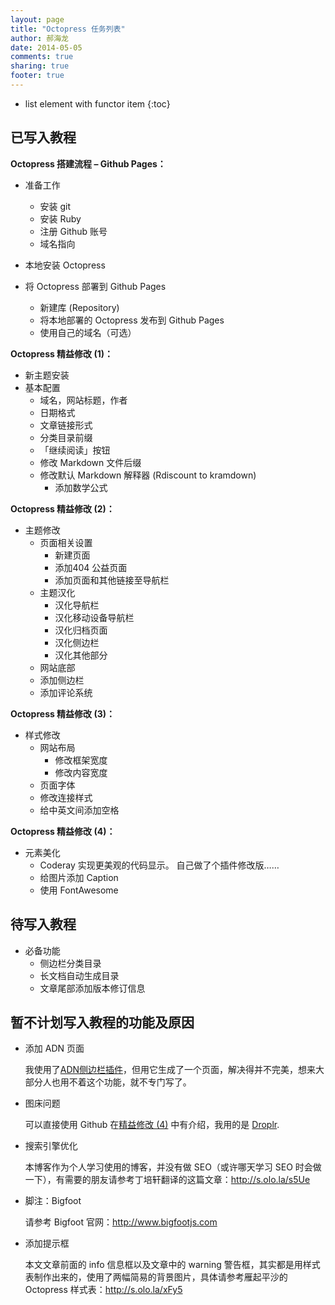 ```yaml
---
layout: page
title: "Octopress 任务列表"
author: 郝海龙
date: 2014-05-05
comments: true
sharing: true
footer: true
---
```


- list element with functor item
{:toc}

## 已写入教程

**Octopress 搭建流程 – Github Pages：**

- 准备工作  
	- 安装 git   
	- 安装 Ruby   
	- 注册 Github 账号   
	- 域名指向  

- 本地安装 Octopress
- 将 Octopress 部署到 Github Pages  
	- 新建库 (Repository)  
	- 将本地部署的 Octopress 发布到 Github Pages  
	- 使用自己的域名（可选）

**Octopress 精益修改 (1)：**

- 新主题安装
- 基本配置
	- 域名，网站标题，作者
	- 日期格式
	- 文章链接形式
	- 分类目录前缀
	- 「继续阅读」按钮
	- 修改 Markdown 文件后缀  
	- 修改默认 Markdown 解释器 (Rdiscount to kramdown)
		- 添加数学公式

**Octopress 精益修改 (2)：**

- 主题修改
	- 页面相关设置
		- 新建页面
		- 添加404 公益页面
		- 添加页面和其他链接至导航栏
	- 主题汉化
		- 汉化导航栏
		- 汉化移动设备导航栏
		- 汉化归档页面
		- 汉化侧边栏
		- 汉化其他部分
	- 网站底部
	- 添加侧边栏
	- 添加评论系统

**Octopress 精益修改 (3)：**

- 样式修改
	- 网站布局
		- 修改框架宽度
		- 修改内容宽度
	- 页面字体
	- 修改连接样式
	- 给中英文间添加空格

**Octopress 精益修改 (4)：**

- 元素美化
	- Coderay 实现更美观的代码显示。 
		自己做了个插件修改版……
	- 给图片添加 Caption 
	- 使用 FontAwesome 

## 待写入教程

- 必备功能
	- 侧边栏分类目录
	- 长文档自动生成目录
	- 文章尾部添加版本修订信息

## 暂不计划写入教程的功能及原因

- 添加 ADN 页面
	
	我使用了[ADN侧边栏插件](https://github.com/octopress/adn)，但用它生成了一个页面，解决得并不完美，想来大部分人也用不着这个功能，就不专门写了。

- 图床问题
	
	可以直接使用 Github 在[精益修改 (4)](http://s.olo.la/eay3) 中有介绍，我用的是 [Droplr](https://droplr.com/join/d/kJSa8cTQ).

- 搜索引擎优化
	
	本博客作为个人学习使用的博客，并没有做 SEO（或许哪天学习 SEO 时会做一下），有需要的朋友请参考丁培轩翻译的这篇文章：<http://s.olo.la/s5Ue>

- 脚注：Bigfoot
	
	请参考 Bigfoot 官网：<http://www.bigfootjs.com>

- 添加提示框
	
	本文文章前面的 info 信息框以及文章中的 warning 警告框，其实都是用样式表制作出来的，使用了两幅简易的背景图片，具体请参考雁起平沙的 Octopress 样式表：<http://s.olo.la/xFy5>